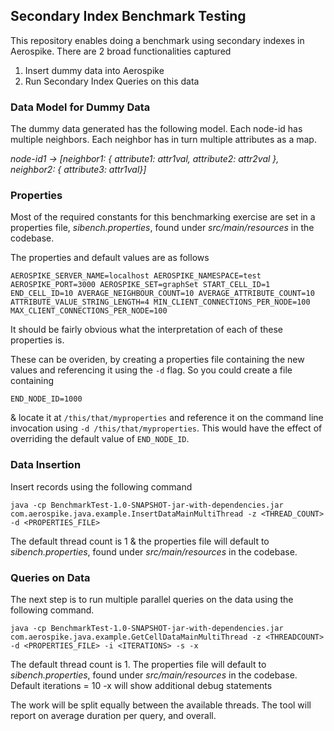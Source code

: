 ## Secondary Index Benchmark Testing

This repository enables doing a benchmark using secondary indexes in Aerospike. There are 2 broad functionalities captured
1. Insert dummy data into Aerospike
2. Run Secondary Index Queries on this data

### Data Model for Dummy Data
The dummy data generated has the following model. Each node-id has multiple neighbors. Each neighbor has in turn multiple attributes as a map.

   *node-id1 -> \[neighbor1: { attribute1: attr1val, attribute2: attr2val },
                 neighbor2: { attribute3: attr1val}\]*

### Properties

Most of the required constants for this benchmarking exercise are set in a properties file, *sibench.properties*, found under *src/main/resources* in the codebase.

The properties and default values are as follows

`
AEROSPIKE_SERVER_NAME=localhost
AEROSPIKE_NAMESPACE=test
AEROSPIKE_PORT=3000
AEROSPIKE_SET=graphSet
START_CELL_ID=1
END_CELL_ID=10
AVERAGE_NEIGHBOUR_COUNT=10
AVERAGE_ATTRIBUTE_COUNT=10
ATTRIBUTE_VALUE_STRING_LENGTH=4
MIN_CLIENT_CONNECTIONS_PER_NODE=100
MAX_CLIENT_CONNECTIONS_PER_NODE=100
`

It should be fairly obvious what the interpretation of each of these properties is.

These can be overiden, by creating a properties file containing the new values and referencing it using the ```-d``` flag. So you could create a file containing 

`
END_NODE_ID=1000
`

& locate it at ```/this/that/myproperties``` and reference it on the command line invocation using ```-d /this/that/myproperties```. This would have the effect of overriding the default value of ```END_NODE_ID```.


### Data Insertion

Insert records using the following command 

`java -cp BenchmarkTest-1.0-SNAPSHOT-jar-with-dependencies.jar com.aerospike.java.example.InsertDataMainMultiThread -z <THREAD_COUNT> -d <PROPERTIES_FILE>`

The default thread count is 1 & the properties file will default to *sibench.properties*, found under *src/main/resources* in the codebase.

### Queries on Data
The next step is to run multiple parallel queries on the data using the following command.

`java -cp BenchmarkTest-1.0-SNAPSHOT-jar-with-dependencies.jar com.aerospike.java.example.GetCellDataMainMultiThread -z <THREADCOUNT> -d <PROPERTIES_FILE> -i <ITERATIONS> -s -x`

The default thread count is 1. 
The properties file will default to *sibench.properties*, found under *src/main/resources* in the codebase. 
Default iterations = 10
-x will show additional debug statements

The work will be split equally between the available threads. The tool will report on average duration per query, and overall.


